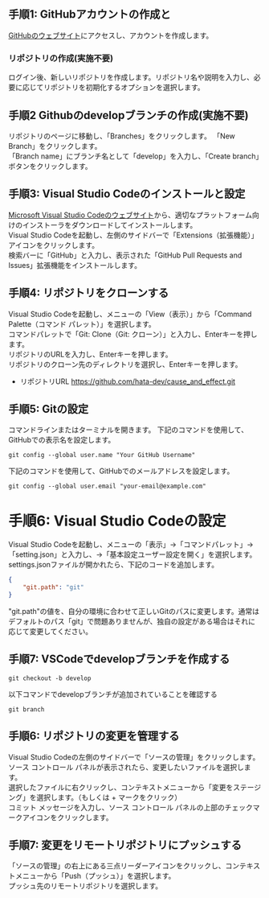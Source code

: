 

## 手順1: GitHubアカウントの作成と

[GitHubのウェブサイト](https://github.com)にアクセスし、アカウントを作成します。  

### リポジトリの作成(実施不要)
ログイン後、新しいリポジトリを作成します。リポジトリ名や説明を入力し、必要に応じてリポジトリを初期化するオプションを選択します。

## 手順2 Githubのdevelopブランチの作成(実施不要)

リポジトリのページに移動し、「Branches」をクリックします。
「New Branch」をクリックします。   
「Branch name」にブランチ名として「develop」を入力し、「Create branch」ボタンをクリックします。

## 手順3: Visual Studio Codeのインストールと設定
[Microsoft Visual Studio Codeのウェブサイト](https://code.visualstudio.com/Download)から、適切なプラットフォーム向けのインストーラをダウンロードしてインストールします。  
Visual Studio Codeを起動し、左側のサイドバーで「Extensions（拡張機能）」アイコンをクリックします。  
検索バーに「GitHub」と入力し、表示された「GitHub Pull Requests and Issues」拡張機能をインストールします。

## 手順4: リポジトリをクローンする
Visual Studio Codeを起動し、メニューの「View（表示）」から「Command Palette（コマンド パレット）」を選択します。  
コマンドパレットで「Git: Clone（Git: クローン）」と入力し、Enterキーを押します。  
リポジトリのURLを入力し、Enterキーを押します。  
リポジトリのクローン先のディレクトリを選択し、Enterキーを押します。

- リポジトリURL
https://github.com/hata-dev/cause_and_effect.git

## 手順5: Gitの設定

コマンドラインまたはターミナルを開きます。
下記のコマンドを使用して、GitHubでの表示名を設定します。

```
git config --global user.name "Your GitHub Username"
```

下記のコマンドを使用して、GitHubでのメールアドレスを設定します。

```
git config --global user.email "your-email@example.com"
```

# 手順6: Visual Studio Codeの設定

Visual Studio Codeを起動し、メニューの「表示」→「コマンドパレット」→「setting.json」と入力し、→「基本設定ユーザー設定を開く」を選択します。  
settings.jsonファイルが開かれたら、下記のコードを追加します。

```json
{
    "git.path": "git"
}
```
"git.path"の値を、自分の環境に合わせて正しいGitのパスに変更します。通常はデフォルトのパス「git」で問題ありませんが、独自の設定がある場合はそれに応じて変更してください。

## 手順7: VSCodeでdevelopブランチを作成する

```
git checkout -b develop
```

以下コマンドでdevelopブランチが追加されていることを確認する
```
git branch
```


## 手順6: リポジトリの変更を管理する
Visual Studio Codeの左側のサイドバーで「ソースの管理」をクリックします。  
ソース コントロール パネルが表示されたら、変更したいファイルを選択します。  
選択したファイルに右クリックし、コンテキストメニューから「変更をステージング」を選択します。（もしくは + マークをクリック）  
コミット メッセージを入力し、ソース コントロール パネルの上部のチェックマークアイコンをクリックします。

## 手順7: 変更をリモートリポジトリにプッシュする
「ソースの管理」の右上にある三点リーダーアイコンをクリックし、コンテキストメニューから「Push（プッシュ）」を選択します。  
プッシュ先のリモートリポジトリを選択します。

